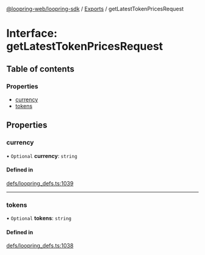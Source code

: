 [@loopring-web/loopring-sdk](../README.md) / [Exports](../modules.md) / getLatestTokenPricesRequest

# Interface: getLatestTokenPricesRequest

## Table of contents

### Properties

- [currency](getLatestTokenPricesRequest.md#currency)
- [tokens](getLatestTokenPricesRequest.md#tokens)

## Properties

### currency

• `Optional` **currency**: `string`

#### Defined in

[defs/loopring_defs.ts:1039](https://github.com/Loopring/loopring_sdk/blob/1d20f38/src/defs/loopring_defs.ts#L1039)

___

### tokens

• `Optional` **tokens**: `string`

#### Defined in

[defs/loopring_defs.ts:1038](https://github.com/Loopring/loopring_sdk/blob/1d20f38/src/defs/loopring_defs.ts#L1038)
